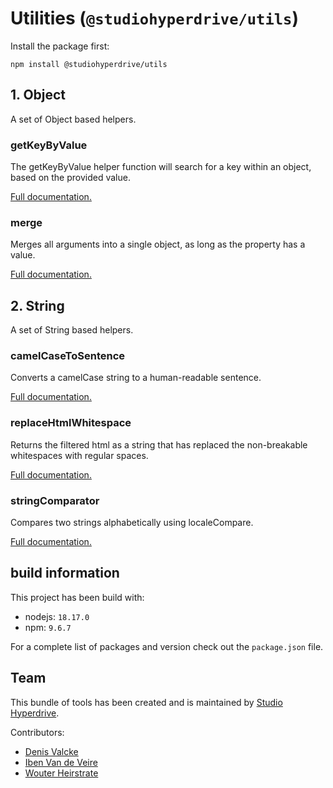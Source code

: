 # Utilities (`@studiohyperdrive/utils`)

Install the package first:
```shell
npm install @studiohyperdrive/utils
```

## 1. Object

A set of Object based helpers.

### getKeyByValue
The getKeyByValue helper function will search for a key within an object, based on the provided value.

[Full documentation.](./docs/object/get-key-by-value/get-key-by-value.util.md)

### merge
Merges all arguments into a single object, as long as the property has a value.

[Full documentation.](./docs/object/merge/merge.util.md)

## 2. String

A set of String based helpers.

### camelCaseToSentence
Converts a camelCase string to a human-readable sentence.

[Full documentation.](./docs/string/camel-case-to-sentence/camel-case-to-sentence.util.md)

### replaceHtmlWhitespace
Returns the filtered html as a string that has replaced the non-breakable whitespaces with regular spaces.

[Full documentation.](./docs/string/replace-whitespace/replace-whitespace.util.md)

### stringComparator
Compares two strings alphabetically using localeCompare.

[Full documentation.](./docs/string/string-comparator/string-comparator.util.md)

## build information
This project has been build with:
- nodejs: `18.17.0`
- npm: `9.6.7`

For a complete list of packages and version check out the `package.json` file.

## Team

This bundle of tools has been created and is maintained by [Studio Hyperdrive](https://studiohyperdrive.be).

Contributors:
- [Denis Valcke](https://github.com/DenisValcke)
- [Iben Van de Veire](https://github.com/IbenTesara)
- [Wouter Heirstrate](https://github.com/WHeirstrate)
